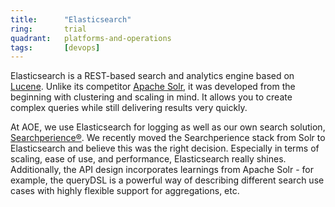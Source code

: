 ```yaml
---
title:      "Elasticsearch"
ring:       trial
quadrant:   platforms-and-operations
tags:       [devops]
---
```


Elasticsearch is a REST-based search and analytics engine based on [Lucene](https://lucene.apache.org/). Unlike its competitor [Apache Solr](https://solr.apache.org/), it was developed from the beginning with clustering and scaling in mind. It allows you to create complex queries while still delivering results very quickly.

At AOE, we use Elasticsearch for logging as well as our own search solution, [Searchperience®](http://www.searchperience.com/). We recently moved the Searchperience stack from Solr to Elasticsearch and believe this was the right decision. Especially in terms of scaling, ease of use, and performance, Elasticsearch really shines. Additionally, the API design incorporates learnings from Apache Solr - for example, the queryDSL is a powerful way of describing different search use cases with highly flexible support for aggregations, etc.
